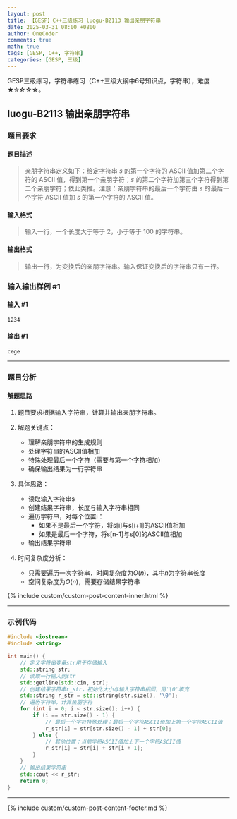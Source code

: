 ```yaml
---
layout: post
title: 【GESP】C++三级练习 luogu-B2113 输出亲朋字符串
date: 2025-03-31 08:00 +0800
author: OneCoder
comments: true
math: true
tags: [GESP, C++, 字符串]
categories: [GESP, 三级]
---
```

GESP三级练习，字符串练习（C++三级大纲中6号知识点，字符串），难度★✮☆☆☆。

<!--more-->

## luogu-B2113 输出亲朋字符串

### 题目要求

#### 题目描述

>亲朋字符串定义如下：给定字符串 $s$ 的第一个字符的 ASCII 值加第二个字符的 ASCII 值，得到第一个亲朋字符；$s$ 的第二个字符加第三个字符得到第二个亲朋字符；依此类推。注意：亲朋字符串的最后一个字符由 $s$ 的最后一个字符 ASCII 值加 $s$ 的第一个字符的 ASCII 值。

#### 输入格式

>输入一行，一个长度大于等于 $2$，小于等于 $100$ 的字符串。

#### 输出格式

>输出一行，为变换后的亲朋字符串。输入保证变换后的字符串只有一行。

### 输入输出样例 #1

#### 输入 #1

```console
1234
```

#### 输出 #1

```console
cege
```

---

### 题目分析

#### 解题思路

1. 题目要求根据输入字符串，计算并输出亲朋字符串。

2. 解题关键点：
   - 理解亲朋字符串的生成规则
   - 处理字符串的ASCII值相加
   - 特殊处理最后一个字符（需要与第一个字符相加）
   - 确保输出结果为一行字符串

3. 具体思路：
   - 读取输入字符串s
   - 创建结果字符串，长度与输入字符串相同
   - 遍历字符串，对每个位置i：
     - 如果不是最后一个字符，将s[i]与s[i+1]的ASCII值相加
     - 如果是最后一个字符，将s[n-1]与s[0]的ASCII值相加
   - 输出结果字符串

4. 时间复杂度分析：
   - 只需要遍历一次字符串，时间复杂度为$O(n)$，其中$n$为字符串长度
   - 空间复杂度为$O(n)$，需要存储结果字符串

{% include custom/custom-post-content-inner.html %}

---

### 示例代码

```cpp
#include <iostream>
#include <string>

int main() {
    // 定义字符串变量str用于存储输入
    std::string str;
    // 读取一行输入到str
    std::getline(std::cin, str);
    // 创建结果字符串r_str，初始化大小与输入字符串相同，用'\0'填充
    std::string r_str = std::string(str.size(), '\0');
    // 遍历字符串，计算亲朋字符
    for (int i = 0; i < str.size(); i++) {
        if (i == str.size() - 1) {
            // 最后一个字符特殊处理：最后一个字符ASCII值加上第一个字符ASCII值
            r_str[i] = str[str.size() - 1] + str[0];
        } else {
            // 其他位置：当前字符ASCII值加上下一个字符ASCII值
            r_str[i] = str[i] + str[i + 1];
        }
    }
    // 输出结果字符串
    std::cout << r_str;
    return 0;
}
```

---

{% include custom/custom-post-content-footer.md %}
